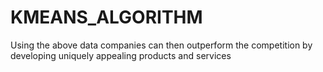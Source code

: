 # KMEANS_ALGORITHM
Using the above data companies can then outperform the competition by developing uniquely appealing products and services
